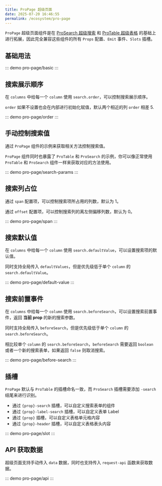 ```yaml
---
title: ProPage 超级页面
date: 2025-07-20 16:46:55
permalink: /ecosystem/pro-page
---
```


`ProPage` 超级页面组件是在 [ProSearch 超级搜索](/ecosystem/pro-search) 和 [ProTable 超级表格](/ecosystem/pro-table/basic) 的基础上进行拓展，因此完全兼容这些组件的所有 `Props` 配置、`Emit` 事件、`Slots` 插槽。

## 基础用法

::: demo
pro-page/basic
:::

## 搜索展示顺序

在 `columns` 中给每一个 `column` 使用 `search.order`，可以控制搜索展示顺序。

`order` 如果不设置也会在内部进行初始化赋值，默认两个相近的列 `order` 相差 5.

::: demo
pro-page/order
:::

## 手动控制搜索值

通过 `ProPage` 组件的示例来获取相关方法控制搜索值。

`ProPage` 组件同时也暴露了 `ProTable` 和 `ProSearch` 的示例，你可以像正常使用 `ProTable` 和 `ProSearch` 组件一样来获取对应的方法使用。

::: demo
pro-page/search-params
:::

## 搜索列占位

通过 `span` 配置项，可以控制搜索项所占用的列数，默认为 1。

通过 `offset` 配置项，可以控制搜索列的离左侧偏移列数，默认为 0。

::: demo
pro-page/span
:::

## 搜索默认值

在 `columns` 中给每一个 `column` 使用 `search.defaultValue`，可以设置搜索项的默认值。

同时支持全局传入 `defaultValues`，但是优先级低于单个 `column` 的 `search.defaultValue`。

::: demo
pro-page/default-value
:::

## 搜索前置事件

在 `columns` 中给每一个 `column` 使用 `search.beforeSearch`，可以设置搜索前置事件，返回 **当前 prop** 的新的搜索参数。

同时支持全局传入 `beforeSearch`，但是优先级低于单个 `column` 的 `search.beforeSearch`。

相比较单个 `column` 的 `search.beforeSearch`，`beforeSearch` 需要返回 `boolean` 或者一个新的搜索表单，如果返回 `false` 则取消搜索。

::: demo
pro-page/before-search
:::

## 插槽

`ProPage` 默认与 `ProTable` 的插槽命名一致，而 `ProSearch` 插槽需要添加 `-search` 结尾来进行识别。

- 通过 `{prop}-search` 插槽，可以自定义搜索表单的组件
- 通过 `{prop}-label-search` 插槽，可以自定义表单 Label
- 通过 `{prop}` 插槽，可以自定义表格单元格内容
- 通过 `{prop}-header` 插槽，可以自定义表格表头内容

::: demo
pro-page/slot
:::

## API 获取数据

超级页面支持手动传入 `data` 数据，同时也支持传入 `request-api` 函数来获取数据。

::: demo
pro-page/api
:::
